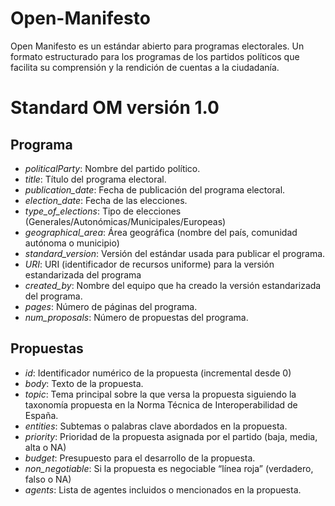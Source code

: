 # Open-Manifesto

Open Manifesto es un estándar abierto para programas electorales. Un formato estructurado para los programas de los partidos políticos que facilita su comprensión y la rendición de cuentas a la ciudadanía.

# Standard OM versión 1.0
## Programa

- *politicalParty*: Nombre del partido político. 
- *title*: Título del programa electoral.
- *publication_date*: Fecha de publicación del programa electoral.
- *election_date*: Fecha de las elecciones.
- *type_of_elections*: Tipo de elecciones (Generales/Autonómicas/Municipales/Europeas)
- *geographical_area*: Área geográfica (nombre del país, comunidad autónoma o municipio)
- *standard_version*: Versión del estándar usada para publicar el programa.
- *URI*: URI (identificador de recursos uniforme) para la versión estandarizada del programa
- *created_by*: Nombre del equipo que ha creado la versión estandarizada del programa.
- *pages*: Número de páginas del programa.
- *num_proposals*: Número de propuestas del programa.

## Propuestas

- *id*: Identificador numérico de la propuesta (incremental desde 0)
- *body*: Texto de la propuesta.
- *topic*: Tema principal sobre la que versa la propuesta siguiendo la taxonomía propuesta en la Norma Técnica de       Interoperabilidad de España.
- *entities*: Subtemas o palabras clave abordados en la propuesta.
- *priority*: Prioridad de la propuesta asignada por el partido (baja, media, alta o NA)
- *budget*: Presupuesto para el desarrollo de la propuesta.
- *non_negotiable*: Si la propuesta es negociable “línea roja” (verdadero, falso o NA)
- *agents*: Lista de agentes incluidos o mencionados en la propuesta.
